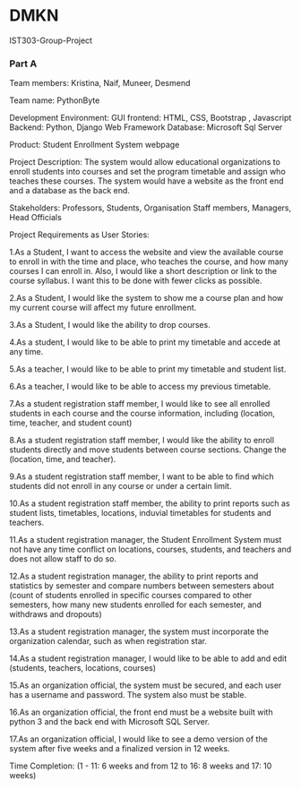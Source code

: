 # DMKN
IST303-Group-Project
### Part A
Team members:
Kristina, Naif, Muneer, Desmend

Team name: PythonByte

Development Environment: 
GUI frontend: HTML, CSS, Bootstrap , Javascript
Backend: Python, Django Web Framework 
Database: Microsoft Sql Server

Product:
Student Enrollment System webpage

Project Description:
	The system would allow educational organizations to enroll students into courses and set the program timetable and assign who teaches these courses. The system would have a website as the front end and a database as the back end. 
  
Stakeholders:
Professors, Students, Organisation Staff members, Managers, Head Officials
  
Project Requirements as User Stories:
  
1.As a Student, I want to access the website and view the available course to enroll in with the time and place, who teaches the course, and how many courses I can enroll in. Also, I would like a short description or link to the course syllabus. I want this to be done with fewer clicks as possible.

2.As a Student, I would like the system to show me a course plan and how my current course will affect my future enrollment.

3.As a Student, I would like the ability to drop courses.

4.As a student, I would like to be able to print my timetable and accede at any time.

5.As a teacher, I would like to be able to print my timetable and student list. 

6.As a teacher, I would like to be able to access my previous timetable.

7.As a student registration staff member, I would like to see all enrolled students in each course and the course information, including (location, time, teacher, and student count)

8.As a student registration staff member, I would like the ability to enroll students directly and move students between course sections. Change the (location, time, and teacher).

9.As a student registration staff member, I want to be able to find which students did not enroll in any course or under a certain limit.

10.As a student registration staff member, the ability to print reports such as student lists, timetables, locations, induvial timetables for students and teachers. 

11.As a student registration manager, the Student Enrollment System must not have any time conflict on locations, courses, students, and teachers and does not allow staff to do so. 

12.As a student registration manager, the ability to print reports and statistics by semester and compare numbers between semesters about (count of students enrolled in specific courses compared to other semesters, how many new students enrolled for each semester, and withdraws and dropouts)

13.As a student registration manager, the system must incorporate the organization calendar, such as when registration star.

14.As a student registration manager, I would like to be able to add and edit (students, teachers, locations, courses)

15.As an organization official, the system must be secured, and each user has a username and password. The system also must be stable.

16.As an organization official, the front end must be a website built with python 3 and the back end with Microsoft SQL Server.

17.As an organization official, I would like to see a demo version of the system after five weeks and a finalized version in 12 weeks.


Time Completion: (1 - 11: 6 weeks and from 12 to 16: 8 weeks and 17: 10 weeks)
















